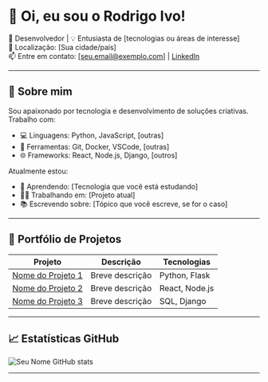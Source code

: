 # 👋 Oi, eu sou o Rodrigo Ivo!

🎯 Desenvolvedor | 💡 Entusiasta de [tecnologias ou áreas de interesse]  
📍 Localização: [Sua cidade/país]  
📫 Entre em contato: [seu.email@exemplo.com] | [LinkedIn](https://linkedin.com/in/seu-usuario)

---

## 🚀 Sobre mim

Sou apaixonado por tecnologia e desenvolvimento de soluções criativas. Trabalho com:

- 💻 Linguagens: Python, JavaScript, [outras]
- 🔧 Ferramentas: Git, Docker, VSCode, [outras]
- 🌐 Frameworks: React, Node.js, Django, [outros]

Atualmente estou:

- 🧠 Aprendendo: [Tecnologia que você está estudando]
- 👨‍💻 Trabalhando em: [Projeto atual]
- 📚 Escrevendo sobre: [Tópico que você escreve, se for o caso]

---

## 🧰 Portfólio de Projetos

| Projeto | Descrição | Tecnologias |
|--------|-----------|-------------|
| [Nome do Projeto 1](link-do-repo) | Breve descrição | Python, Flask |
| [Nome do Projeto 2](link-do-repo) | Breve descrição | React, Node.js |
| [Nome do Projeto 3](link-do-repo) | Breve descrição | SQL, Django |

---

## 📈 Estatísticas GitHub

![Seu Nome GitHub stats](https://github-readme-stats.vercel.app/api?username=seu-usuario&show_icons=true&theme=default)

---
